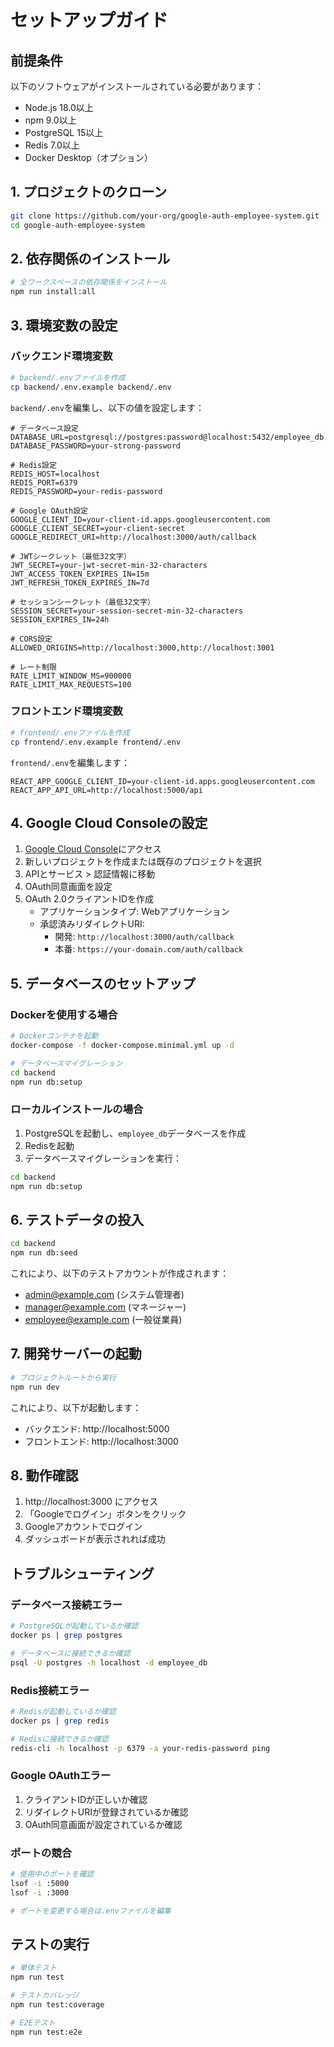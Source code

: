 # セットアップガイド

## 前提条件

以下のソフトウェアがインストールされている必要があります：

- Node.js 18.0以上
- npm 9.0以上
- PostgreSQL 15以上
- Redis 7.0以上
- Docker Desktop（オプション）

## 1. プロジェクトのクローン

```bash
git clone https://github.com/your-org/google-auth-employee-system.git
cd google-auth-employee-system
```

## 2. 依存関係のインストール

```bash
# 全ワークスペースの依存関係をインストール
npm run install:all
```

## 3. 環境変数の設定

### バックエンド環境変数

```bash
# backend/.envファイルを作成
cp backend/.env.example backend/.env
```

`backend/.env`を編集し、以下の値を設定します：

```env
# データベース設定
DATABASE_URL=postgresql://postgres:password@localhost:5432/employee_db
DATABASE_PASSWORD=your-strong-password

# Redis設定
REDIS_HOST=localhost
REDIS_PORT=6379
REDIS_PASSWORD=your-redis-password

# Google OAuth設定
GOOGLE_CLIENT_ID=your-client-id.apps.googleusercontent.com
GOOGLE_CLIENT_SECRET=your-client-secret
GOOGLE_REDIRECT_URI=http://localhost:3000/auth/callback

# JWTシークレット（最低32文字）
JWT_SECRET=your-jwt-secret-min-32-characters
JWT_ACCESS_TOKEN_EXPIRES_IN=15m
JWT_REFRESH_TOKEN_EXPIRES_IN=7d

# セッションシークレット（最低32文字）
SESSION_SECRET=your-session-secret-min-32-characters
SESSION_EXPIRES_IN=24h

# CORS設定
ALLOWED_ORIGINS=http://localhost:3000,http://localhost:3001

# レート制限
RATE_LIMIT_WINDOW_MS=900000
RATE_LIMIT_MAX_REQUESTS=100
```

### フロントエンド環境変数

```bash
# frontend/.envファイルを作成
cp frontend/.env.example frontend/.env
```

`frontend/.env`を編集します：

```env
REACT_APP_GOOGLE_CLIENT_ID=your-client-id.apps.googleusercontent.com
REACT_APP_API_URL=http://localhost:5000/api
```

## 4. Google Cloud Consoleの設定

1. [Google Cloud Console](https://console.cloud.google.com/)にアクセス
2. 新しいプロジェクトを作成または既存のプロジェクトを選択
3. APIとサービス > 認証情報に移動
4. OAuth同意画面を設定
5. OAuth 2.0クライアントIDを作成
   - アプリケーションタイプ: Webアプリケーション
   - 承認済みリダイレクトURI:
     - 開発: `http://localhost:3000/auth/callback`
     - 本番: `https://your-domain.com/auth/callback`

## 5. データベースのセットアップ

### Dockerを使用する場合

```bash
# Dockerコンテナを起動
docker-compose -f docker-compose.minimal.yml up -d

# データベースマイグレーション
cd backend
npm run db:setup
```

### ローカルインストールの場合

1. PostgreSQLを起動し、`employee_db`データベースを作成
2. Redisを起動
3. データベースマイグレーションを実行：

```bash
cd backend
npm run db:setup
```

## 6. テストデータの投入

```bash
cd backend
npm run db:seed
```

これにより、以下のテストアカウントが作成されます：

- admin@example.com (システム管理者)
- manager@example.com (マネージャー)
- employee@example.com (一般従業員)

## 7. 開発サーバーの起動

```bash
# プロジェクトルートから実行
npm run dev
```

これにより、以下が起動します：
- バックエンド: http://localhost:5000
- フロントエンド: http://localhost:3000

## 8. 動作確認

1. http://localhost:3000 にアクセス
2. 「Googleでログイン」ボタンをクリック
3. Googleアカウントでログイン
4. ダッシュボードが表示されれば成功

## トラブルシューティング

### データベース接続エラー

```bash
# PostgreSQLが起動しているか確認
docker ps | grep postgres

# データベースに接続できるか確認
psql -U postgres -h localhost -d employee_db
```

### Redis接続エラー

```bash
# Redisが起動しているか確認
docker ps | grep redis

# Redisに接続できるか確認
redis-cli -h localhost -p 6379 -a your-redis-password ping
```

### Google OAuthエラー

1. クライアントIDが正しいか確認
2. リダイレクトURIが登録されているか確認
3. OAuth同意画面が設定されているか確認

### ポートの競合

```bash
# 使用中のポートを確認
lsof -i :5000
lsof -i :3000

# ポートを変更する場合は.envファイルを編集
```

## テストの実行

```bash
# 単体テスト
npm run test

# テストカバレッジ
npm run test:coverage

# E2Eテスト
npm run test:e2e
```